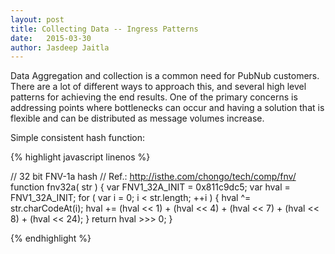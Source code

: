 ```yaml
---
layout: post
title: Collecting Data -- Ingress Patterns
date:   2015-03-30
author: Jasdeep Jaitla
---
```


Data Aggregation and collection is a common need for PubNub customers. There are a lot of different ways to approach this, and several high level patterns for achieving the end results. One of the primary concerns is addressing points where bottlenecks can occur and having a solution that is flexible and can be distributed as message volumes increase.


Simple consistent hash function:

{% highlight javascript linenos %}

// 32 bit FNV-1a hash
// Ref.: http://isthe.com/chongo/tech/comp/fnv/
function fnv32a( str )
{
    var FNV1_32A_INIT = 0x811c9dc5;
    var hval = FNV1_32A_INIT;
    for ( var i = 0; i < str.length; ++i )
    {
        hval ^= str.charCodeAt(i);
        hval += (hval << 1) + (hval << 4) + (hval << 7) + (hval << 8) + (hval << 24);
    }
    return hval >>> 0;
}

{% endhighlight %}

